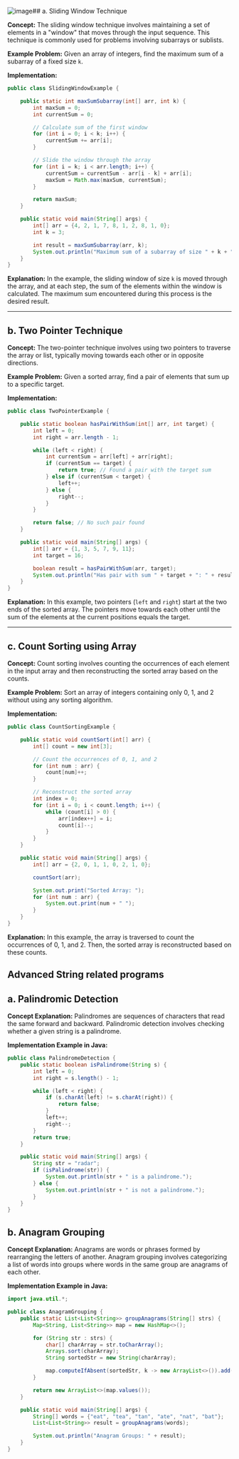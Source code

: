![image](https://github.com/ramanujds/ust-global-2024/assets/42864715/27fc6ba7-e429-41e9-8223-9cfa092d13c2)## a. Sliding Window Technique

**Concept:**
The sliding window technique involves maintaining a set of elements in a "window" that moves through the input sequence. This technique is commonly used for problems involving subarrays or sublists.

**Example Problem:**
Given an array of integers, find the maximum sum of a subarray of a fixed size `k`.

**Implementation:**
```java
public class SlidingWindowExample {

    public static int maxSumSubarray(int[] arr, int k) {
        int maxSum = 0;
        int currentSum = 0;

        // Calculate sum of the first window
        for (int i = 0; i < k; i++) {
            currentSum += arr[i];
        }

        // Slide the window through the array
        for (int i = k; i < arr.length; i++) {
            currentSum = currentSum - arr[i - k] + arr[i];
            maxSum = Math.max(maxSum, currentSum);
        }

        return maxSum;
    }

    public static void main(String[] args) {
        int[] arr = {4, 2, 1, 7, 8, 1, 2, 8, 1, 0};
        int k = 3;

        int result = maxSumSubarray(arr, k);
        System.out.println("Maximum sum of a subarray of size " + k + ": " + result);
    }
}
```

**Explanation:**
In the example, the sliding window of size `k` is moved through the array, and at each step, the sum of the elements within the window is calculated. The maximum sum encountered during this process is the desired result.

---

## b. Two Pointer Technique

**Concept:**
The two-pointer technique involves using two pointers to traverse the array or list, typically moving towards each other or in opposite directions.

**Example Problem:**
Given a sorted array, find a pair of elements that sum up to a specific target.

**Implementation:**
```java
public class TwoPointerExample {

    public static boolean hasPairWithSum(int[] arr, int target) {
        int left = 0;
        int right = arr.length - 1;

        while (left < right) {
            int currentSum = arr[left] + arr[right];
            if (currentSum == target) {
                return true; // Found a pair with the target sum
            } else if (currentSum < target) {
                left++;
            } else {
                right--;
            }
        }

        return false; // No such pair found
    }

    public static void main(String[] args) {
        int[] arr = {1, 3, 5, 7, 9, 11};
        int target = 16;

        boolean result = hasPairWithSum(arr, target);
        System.out.println("Has pair with sum " + target + ": " + result);
    }
}
```

**Explanation:**
In this example, two pointers (`left` and `right`) start at the two ends of the sorted array. The pointers move towards each other until the sum of the elements at the current positions equals the target.

---

## c. Count Sorting using Array

**Concept:**
Count sorting involves counting the occurrences of each element in the input array and then reconstructing the sorted array based on the counts.

**Example Problem:**
Sort an array of integers containing only 0, 1, and 2 without using any sorting algorithm.

**Implementation:**
```java
public class CountSortingExample {

    public static void countSort(int[] arr) {
        int[] count = new int[3];

        // Count the occurrences of 0, 1, and 2
        for (int num : arr) {
            count[num]++;
        }

        // Reconstruct the sorted array
        int index = 0;
        for (int i = 0; i < count.length; i++) {
            while (count[i] > 0) {
                arr[index++] = i;
                count[i]--;
            }
        }
    }

    public static void main(String[] args) {
        int[] arr = {2, 0, 1, 1, 0, 2, 1, 0};

        countSort(arr);

        System.out.print("Sorted Array: ");
        for (int num : arr) {
            System.out.print(num + " ");
        }
    }
}
```

**Explanation:**
In this example, the array is traversed to count the occurrences of 0, 1, and 2. Then, the sorted array is reconstructed based on these counts.

## Advanced String related programs


## a. Palindromic Detection

**Concept Explanation:**
Palindromes are sequences of characters that read the same forward and backward. Palindromic detection involves checking whether a given string is a palindrome.

**Implementation Example in Java:**
```java
public class PalindromeDetection {
    public static boolean isPalindrome(String s) {
        int left = 0;
        int right = s.length() - 1;

        while (left < right) {
            if (s.charAt(left) != s.charAt(right)) {
                return false;
            }
            left++;
            right--;
        }
        return true;
    }

    public static void main(String[] args) {
        String str = "radar";
        if (isPalindrome(str)) {
            System.out.println(str + " is a palindrome.");
        } else {
            System.out.println(str + " is not a palindrome.");
        }
    }
}
```

## b. Anagram Grouping

**Concept Explanation:**
Anagrams are words or phrases formed by rearranging the letters of another. Anagram grouping involves categorizing a list of words into groups where words in the same group are anagrams of each other.

**Implementation Example in Java:**
```java
import java.util.*;

public class AnagramGrouping {
    public static List<List<String>> groupAnagrams(String[] strs) {
        Map<String, List<String>> map = new HashMap<>();

        for (String str : strs) {
            char[] charArray = str.toCharArray();
            Arrays.sort(charArray);
            String sortedStr = new String(charArray);

            map.computeIfAbsent(sortedStr, k -> new ArrayList<>()).add(str);
        }

        return new ArrayList<>(map.values());
    }

    public static void main(String[] args) {
        String[] words = {"eat", "tea", "tan", "ate", "nat", "bat"};
        List<List<String>> result = groupAnagrams(words);

        System.out.println("Anagram Groups: " + result);
    }
}
```
